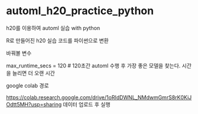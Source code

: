# automl_h20_practice_python
h20를 이용하여 automl 실습 with python

R로 만들어진 h20 실습 코드를 파이썬으로 변환

바꿔볼 변수

max_runtime_secs = 120 # 120초간 automl 수행 후 가장 좋은 모델을 찾는다. 시간을 늘리면 더 오랜 시간 

google colab 경로

https://colab.research.google.com/drive/1oRIdDWNL_NMdwmGmrS8rK0KiJOdtt5MH?usp=sharing
데이터 업로드 후 실행


